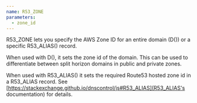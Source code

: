 ```yaml
---
name: R53_ZONE
parameters:
  - zone_id
---
```


R53_ZONE lets you specify the AWS Zone ID for an entire domain (D()) or a specific R53_ALIAS() record.

When used with D(), it sets the zone id of the domain. This can be used to differentiate between split horizon domains in public and private zones.

When used with R53_ALIAS() it sets the required Route53 hosted zone id in a R53_ALIAS record. See [https://stackexchange.github.io/dnscontrol/js#R53_ALIAS](R53_ALIAS's documentation) for details.




